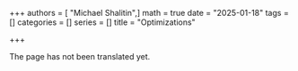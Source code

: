 +++
authors = [ "Michael Shalitin",]
math = true
date = "2025-01-18"
tags = []
categories = []
series = []
title = "Optimizations"

+++

The page has not been translated yet.